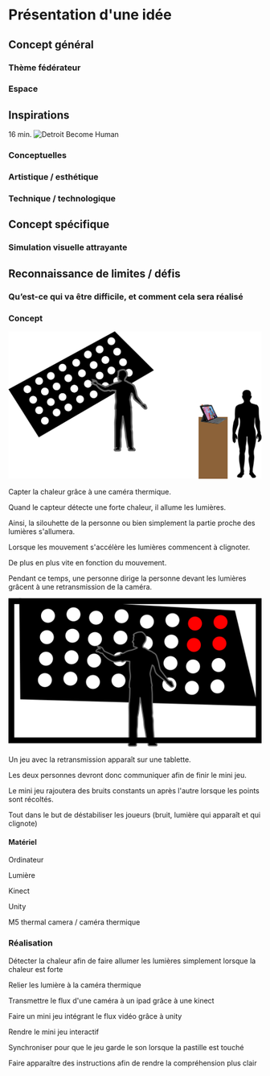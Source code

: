 # Présentation d'une idée

## Concept général 

### Thème fédérateur 

### Espace  

## Inspirations 
16 min. ![Detroit Become Human]([https://www.google.com](https://www.youtube.com/watch?v=t3cLDDwLeJA))

### Conceptuelles 

### Artistique / esthétique  

### Technique / technologique  

## Concept spécifique  

### Simulation visuelle attrayante  

## Reconnaissance de limites / défis 

### Qu’est-ce qui va être difficile, et comment cela sera réalisé 


### Concept

![Concept global](media/concept_ensemble.png)

Capter la chaleur grâce à une caméra thermique.

Quand le capteur détecte une forte chaleur, il allume les lumières.

Ainsi, la silouhette de la personne ou bien simplement la partie proche des lumières s'allumera.

Lorsque les mouvement s'accélère les lumières commencent à clignoter.

De plus en plus vite en fonction du mouvement.

Pendant ce temps, une personne dirige la personne devant les lumières grâcent à une retransmission de la caméra.

![Concept jeu](media/concept_jeu.png)

Un jeu avec la retransmission apparaît sur une tablette.

Les deux personnes devront donc communiquer afin de finir le mini jeu.

Le mini jeu rajoutera des bruits constants un après l'autre lorsque les points sont récoltés.

Tout dans le but de déstabiliser les joueurs (bruit, lumière qui apparaît et qui clignote)




#### Matériel
Ordinateur

Lumière

Kinect

Unity

M5 thermal camera / caméra thermique


### Réalisation

Détecter la chaleur afin de faire allumer les lumières simplement lorsque la chaleur est forte

Relier les lumière à la caméra thermique

Transmettre le flux d'une caméra à un ipad grâce à une kinect

Faire un mini jeu intégrant le flux vidéo grâce à unity

Rendre le mini jeu interactif

Synchroniser pour que le jeu garde le son lorsque la pastille est touché

Faire apparaître des instructions afin de rendre la compréhension plus clair






